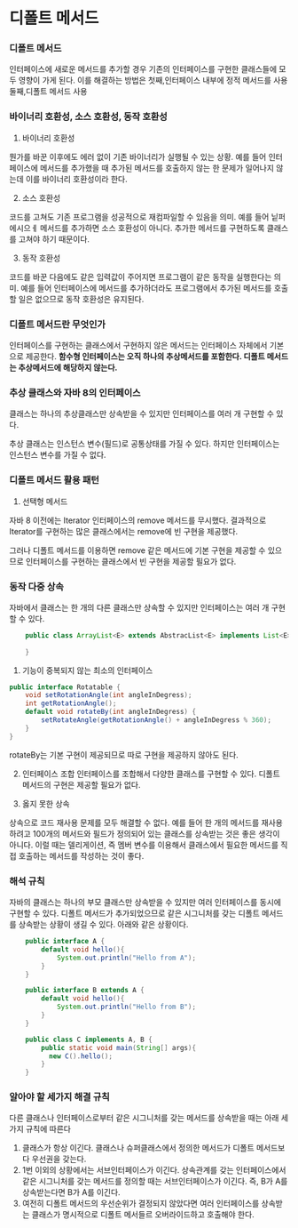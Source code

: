 # 디폴트 메서드
### 디폴트 메서드
인터페이스에 새로운 메서드를 추가할 경우 기존의 인터페이스를 구현한 클래스들에 모두 영향이 가게 된다.
이를 해결하는 방법은
첫째,인터페이스 내부에 정적 메서드를 사용
둘째,디폴트 메서드 사용
### 바이너리 호환성, 소스 호환성, 동작 호환성

1) 바이너리 호환성

뭔가를 바꾼 이후에도 에러 없이 기존 바이너리가 실행될 수 있는 상황. 예를 들어 인터페이스에 메서드를 추가했을 때 추가된 메서드를 호출하지 않는 한
문제가 일어나지 않는데 이를 바이너리 호환성이라 한다.

2) 소스 호환성

코드를 고쳐도 기존 프로그램을 성공적으로 재컴파일할 수 있음을 의미. 예를 들어 닡퍼에시으ㅔ 메서드를 추가하면
소스 호환성이 아니다. 추가한 메서드를 구현하도록 클래스를 고쳐야 하기 때문이다.

3) 동작 호환성

코드를 바꾼 다음에도 같은 입력값이 주어지면 프로그램이 같은 동작을 실행한다는 의미. 예를 들어 
인터페이스에 메서드를 추가하더라도 프로그램에서 추가된 메서드를 호출할 일은 없으므로 동작 호환성은
유지된다.

### 디폴트 메서드란 무엇인가
인터페이스를 구현하는 클래스에서 구현하지 않은 메서드는 인터페이스 자체에서 기본으로 제공한다.
**함수형 인터페이스는 오직 하나의 추상메서드를 포함한다. 디폴트 메서드는 추상메서드에 해당하지 않는다.**

### 추상 클래스와 자바 8의 인터페이스

클래스는 하나의 추상클래스만 상속받을 수 있지만 인터페이스를 여러 개 구현할 수 있다.

추상 클래스는 인스턴스 변수(필드)로 공통상태를 가질 수 있다. 하지만 인터페이스는 인스턴스 변수를 가질 수 없다.

### 디폴트 메서드 활용 패턴

1) 선택형 메서드

자바 8 이전에는 Iterator 인터페이스의 remove 메서드를 무시했다. 결과적으로 Iterator를 구현하는
많은 클래스에서는 remove에 빈 구현을 제공했다. 

그러나 디폴트 메서드를 이용하면 remove 같은 메서드에 기본 구현을 제공할 수 있으므로 인터페이스를 구현하는
클래스에서 빈 구현을 제공할 필요가 없다. 

### 동작 다중 상속

자바에서 클래스는 한 개의 다른 클래스만 상속할 수 있지만 인터페이스는 여러 개 구현할 수 있다.
```java
    public class ArrayList<E> extends AbstracList<E> implements List<E>, RandomAccess, Cloneable, Serializable{
        
    }
```

1) 기능이 중복되지 않는 최소의 인터페이스

```java
public interface Rotatable {
    void setRotationAngle(int angleInDegress);
    int getRotationAngle();
    default void rotateBy(int angleInDegress) {
        setRotateAngle(getRotationAngle() + angleInDegress % 360);
    }
}
```

rotateBy는 기본 구현이 제공되므로 따로 구현을 제공하지 않아도 된다.

2) 인터페이스 조합
인터페이스를 조합해서 다양한 클래스를 구현할 수 있다. 디폴트 메서드의 구현은 제공할 필요가 없다.


3) 옳지 못한 상속

상속으로 코드 재사용 문제를 모두 해결할 수 없다. 예를 들어 한 개의 메서드를 재사용하려고
100개의 메서드와 필드가 정의되어 있는 클래스를 상속받는 것은 좋은 생각이 아니다. 이럴 때는
델리게이션, 즉 멤버 변수를 이용해서 클래스에서 필요한 메서드를 직접 호출하는 메서드를
작성하는 것이 좋다.

### 해석 규칙

자바의 클래스는 하나의 부모 클래스만 상속받을 수 있지만 여러 인터페이스를 동시에 구현할 수 있다.
디폴트 메서드가 추가되었으므로 같은 시그니처를 갖는 디폴트 메서드를 상속받는 상황이 생길 수 있다.
아래와 같은 상황이다.

```java
    public interface A {
        default void hello(){
            System.out.println("Hello from A");
        }   
    }

    public interface B extends A {
        default void hello(){
            System.out.println("Hello from B");
        }   
    }

    public class C implements A, B {
        public static void main(String[] args){
          new C().hello();
        }
    }
```

### 알아야 할 세가지 해결 규칙

다른 클래스나 인터페이스로부터 같은 시그니처를 갖는 메서드를 상속받을 때는 아래 세 가지 규칙에 따른다
1. 클래스가 항상 이긴다. 클래스나 슈퍼클래스에서 정의한 메서드가 디폴트 메서드보다 우선권을 갖는다.
2. 1번 이외의 상황에서는 서브인터페이스가 이긴다. 상속관계를 갖는 인터페이스에서 같은 시그니처를 갖는 메서드를 정의할 때는 서브인터페이스가 이긴다.
즉, B가 A를 상속받는다면 B가 A를 이긴다.
3. 여전히 디폴트 메서드의 우선순위가 결정되지 않았다면 여러 인터페이스를 상속받는 클래스가 명시적으로 디폴트 메서들르 오버라이드하고 호출해야 한다.